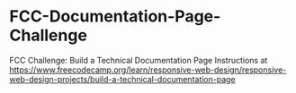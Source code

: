 # FCC-Documentation-Page-Challenge
FCC Challenge: Build a Technical Documentation Page
Instructions at https://www.freecodecamp.org/learn/responsive-web-design/responsive-web-design-projects/build-a-technical-documentation-page

